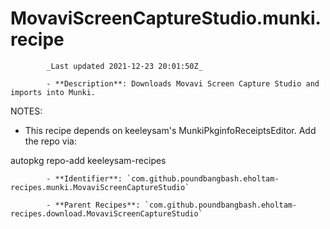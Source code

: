 # MovaviScreenCaptureStudio.munki.recipe

            _Last updated 2021-12-23 20:01:50Z_

            - **Description**: Downloads Movavi Screen Capture Studio and imports into Munki.

NOTES:
- This recipe depends on keeleysam's MunkiPkginfoReceiptsEditor.  Add the repo via:

autopkg repo-add keeleysam-recipes



            - **Identifier**: `com.github.poundbangbash.eholtam-recipes.munki.MovaviScreenCaptureStudio`

            - **Parent Recipes**: `com.github.poundbangbash.eholtam-recipes.download.MovaviScreenCaptureStudio`

